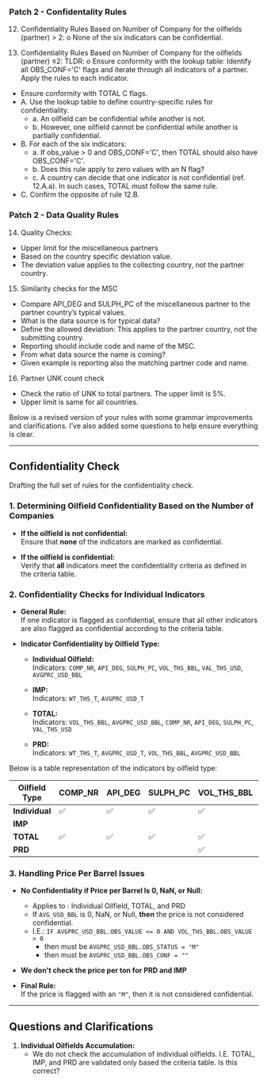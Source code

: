 ### Patch 2 - Confidentality Rules

12. Confidentiality Rules Based on Number of Company for the oilfields (partner) > 2:
    o None of the six indicators can be confidential.

13. Confidentiality Rules Based on Number of Company for the oilfields (partner) ≤2:
    TLDR:
    o Ensure conformity with the lookup table: Identify all OBS_CONF='C' flags and iterate through all indicators of a partner. Apply the rules to each indicator.

- Ensure conformity with TOTAL C flags.
- A. Use the lookup table to define country-specific rules for confidentiality.
  - a. An oilfield can be confidential while another is not.
  - b. However, one oilfield cannot be confidential while another is partially confidential.
- B. For each of the six indicators:
  - a. If obs_value > 0 and OBS_CONF='C', then TOTAL should also have OBS_CONF='C'.
  - b. Does this rule apply to zero values with an N flag?
  - c. A country can decide that one indicator is not confidential (ref. 12.A.a). In such cases, TOTAL must follow the same rule.
- C. Confirm the opposite of rule 12.B.

### Patch 2 - Data Quality Rules

14. Quality Checks:

- Upper limit for the miscellaneous partners
- Based on the country specific deviation value.
- The deviation value applies to the collecting country, not the partner country.

15. Similarity checks for the MSC

- Compare API_DEG and SULPH_PC of the miscellaneous partner to the partner country’s typical values.
- What is the data source is for typical data?
- Define the allowed deviation: This applies to the partner country, not the submitting country.
- Reporting should include code and name of the MSC.
- From what data source the name is coming?
- Given example is reporting also the matching partner code and name.

16. Partner UNK count check

- Check the ratio of UNK to total partners. The upper limit is 5%.
- Upper limit is same for all countries.

Below is a revised version of your rules with some grammar improvements and clarifications. I’ve also added some questions to help ensure everything is clear.

---

## Confidentiality Check

Drafting the full set of rules for the confidentiality check.

### 1. Determining Oilfield Confidentiality Based on the Number of Companies

- **If the oilfield is not confidential:**  
  Ensure that **none** of the indicators are marked as confidential.

- **If the oilfield is confidential:**  
  Verify that **all** indicators meet the confidentiality criteria as defined in the criteria table.

### 2. Confidentiality Checks for Individual Indicators

- **General Rule:**  
  If one indicator is flagged as confidential, ensure that all other indicators are also flagged as confidential according to the criteria table.

- **Indicator Confidentiality by Oilfield Type:**

  - **Individual Oilfield:**  
    Indicators: `COMP_NR`, `API_DEG`, `SULPH_PC`, `VOL_THS_BBL`, `VAL_THS_USD`, `AVGPRC_USD_BBL`

  - **IMP:**  
    Indicators: `WT_THS_T`, `AVGPRC_USD_T`

  - **TOTAL:**  
    Indicators: `VOL_THS_BBL`, `AVGPRC_USD_BBL`, `COMP_NR`, `API_DEG`, `SULPH_PC`, `VAL_THS_USD`

  - **PRD:**  
    Indicators: `WT_THS_T`, `AVGPRC_USD_T`, `VOL_THS_BBL`, `AVGPRC_USD_BBL`

Below is a table representation of the indicators by oilfield type:

| Oilfield Type  | COMP_NR | API_DEG | SULPH_PC | VOL_THS_BBL | VAL_THS_USD | AVGPRC_USD_BBL | WT_THS_T | AVGPRC_USD_T |
| -------------- | ------- | ------- | -------- | ----------- | ----------- | -------------- | -------- | ------------ |
| **Individual** | ✅      | ✅      | ✅       | ✅          | ✅          | ✅             |          |              |
| **IMP**        |         |         |          |             |             |                | ✅       | ✅           |
| **TOTAL**      | ✅      | ✅      | ✅       | ✅          | ✅          | ✅             |          |              |
| **PRD**        |         |         |          | ✅          |             | ✅             | ✅       | ✅           |

### 3. Handling Price Per Barrel Issues

- **No Confidentiality if Price per Barrel Is 0, NaN, or Null:**

  - Applies to : Individual Oilfield, TOTAL, and PRD
  - If `AVG_USD_BBL` is 0, NaN, or Null, **then** the price is not considered confidential.
  - I.E.: `IF AVGPRC_USD_BBL.OBS_VALUE <= 0 AND VOL_THS_BBL.OBS_VALUE > 0`
    - then must be `AVGPRC_USD_BBL.OBS_STATUS = "M"`
    - then must be `AVGPRC_USD_BBL.OBS_CONF = ""`

- **We don't check the price per ton for PRD and IMP**

- **Final Rule:**  
  If the price is flagged with an `"M"`, then it is not considered confidential.

---

## Questions and Clarifications

1. **Individual Oilfields Accumulation:**
   - We do not check the accumulation of individual oilfields. I.E. TOTAL, IMP, and PRD are validated only based the criteria table. Is this correct?
